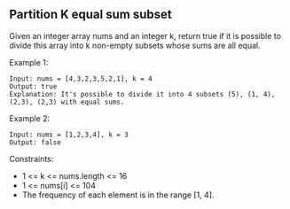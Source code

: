 ## Partition K equal sum subset

Given an integer array nums and an integer k, return true if it is possible to divide this array into k non-empty subsets whose sums are all equal.

 

Example 1:
```
Input: nums = [4,3,2,3,5,2,1], k = 4
Output: true
Explanation: It's possible to divide it into 4 subsets (5), (1, 4), (2,3), (2,3) with equal sums.
```

Example 2:
```
Input: nums = [1,2,3,4], k = 3
Output: false
``` 

Constraints:

- 1 <= k <= nums.length <= 16
- 1 <= nums[i] <= 104
- The frequency of each element is in the range [1, 4].
